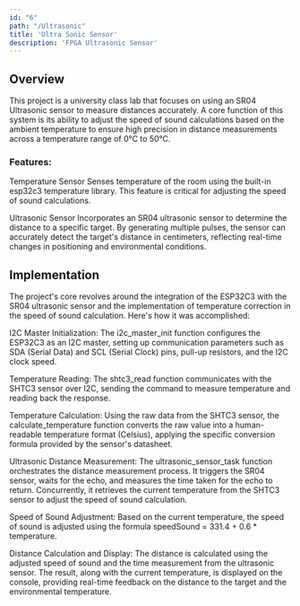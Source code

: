 ```yaml
---
id: "6"
path: "/Ultrasonic"
title: 'Ultra Sonic Sensor'
description: 'FPGA Ultrasonic Sensor'
---
```

## Overview
This project is a university class lab that focuses on using an SR04 Ultrasonic sensor to measure distances accurately. A core function of this system is its ability to adjust the speed of sound calculations based on the ambient temperature to ensure high precision in distance measurements across a temperature range of 0°C to 50°C. 

### Features:
Temperature Sensor
        Senses temperature of the room using the built-in esp32c3 temperature library. This feature is critical for adjusting the speed of sound calculations.
        
Ultrasonic Sensor
        Incorporates an SR04 ultrasonic sensor to determine the distance to a specific target. By generating multiple pulses, the sensor can accurately detect the target's distance in centimeters, reflecting real-time changes in positioning and environmental conditions.

## Implementation
The project's core revolves around the integration of the ESP32C3 with the SR04 ultrasonic sensor and the implementation of temperature correction in the speed of sound calculation. Here's how it was accomplished:

I2C Master Initialization: The i2c_master_init function configures the ESP32C3 as an I2C master, setting up communication parameters such as SDA (Serial Data) and SCL (Serial Clock) pins, pull-up resistors, and the I2C clock speed. 

Temperature Reading: The shtc3_read function communicates with the SHTC3 sensor over I2C, sending the command to measure temperature and reading back the response.

Temperature Calculation: Using the raw data from the SHTC3 sensor, the calculate_temperature function converts the raw value into a human-readable temperature format (Celsius), applying the specific conversion formula provided by the sensor's datasheet.

Ultrasonic Distance Measurement: The ultrasonic_sensor_task function orchestrates the distance measurement process. It triggers the SR04 sensor, waits for the echo, and measures the time taken for the echo to return. Concurrently, it retrieves the current temperature from the SHTC3 sensor to adjust the speed of sound calculation.

Speed of Sound Adjustment: Based on the current temperature, the speed of sound is adjusted using the formula speedSound = 331.4 + 0.6 * temperature. 

Distance Calculation and Display: The distance is calculated using the adjusted speed of sound and the time measurement from the ultrasonic sensor. The result, along with the current temperature, is displayed on the console, providing real-time feedback on the distance to the target and the environmental temperature.
